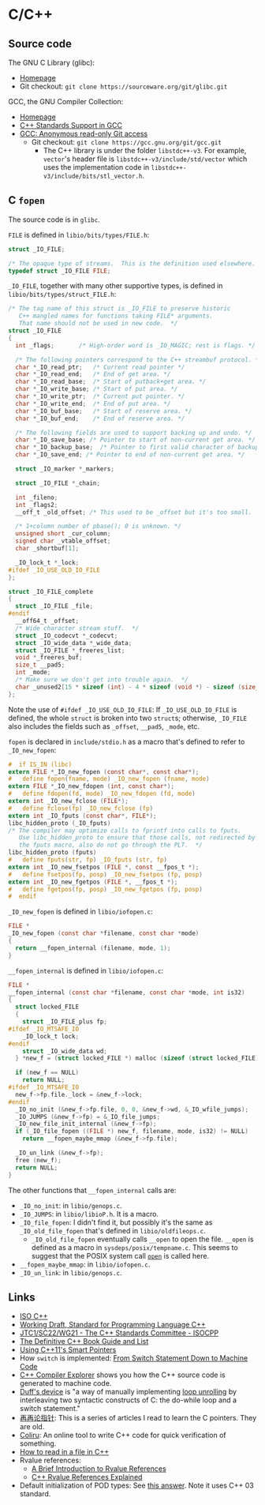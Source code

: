 # C/C++

## Source code

The GNU C Library (glibc):
- [Homepage](https://www.gnu.org/software/libc/libc.html)
- Git checkout: `git clone https://sourceware.org/git/glibc.git`

GCC, the GNU Compiler Collection:
- [Homepage](https://gcc.gnu.org/)
- [C++ Standards Support in GCC](https://gcc.gnu.org/projects/cxx-status.html)
- [GCC: Anonymous read-only Git access](https://gcc.gnu.org/git.html)
  - Git checkout: `git clone https://gcc.gnu.org/git/gcc.git`
    - The C++ library is under the folder `libstdc++-v3`. For example, `vector`'s header file is `libstdc++-v3/include/std/vector` which uses the implementation code in `libstdc++-v3/include/bits/stl_vector.h`.

## C `fopen`

The source code is in `glibc`.

`FILE` is defined in `libio/bits/types/FILE.h`:

```c
struct _IO_FILE;

/* The opaque type of streams.  This is the definition used elsewhere.  */
typedef struct _IO_FILE FILE;
```

`_IO_FILE`, together with many other supportive types, is defined in `libio/bits/types/struct_FILE.h`:

```c
/* The tag name of this struct is _IO_FILE to preserve historic
   C++ mangled names for functions taking FILE* arguments.
   That name should not be used in new code.  */
struct _IO_FILE
{
  int _flags;		/* High-order word is _IO_MAGIC; rest is flags. */

  /* The following pointers correspond to the C++ streambuf protocol. */
  char *_IO_read_ptr;	/* Current read pointer */
  char *_IO_read_end;	/* End of get area. */
  char *_IO_read_base;	/* Start of putback+get area. */
  char *_IO_write_base;	/* Start of put area. */
  char *_IO_write_ptr;	/* Current put pointer. */
  char *_IO_write_end;	/* End of put area. */
  char *_IO_buf_base;	/* Start of reserve area. */
  char *_IO_buf_end;	/* End of reserve area. */

  /* The following fields are used to support backing up and undo. */
  char *_IO_save_base; /* Pointer to start of non-current get area. */
  char *_IO_backup_base;  /* Pointer to first valid character of backup area */
  char *_IO_save_end; /* Pointer to end of non-current get area. */

  struct _IO_marker *_markers;

  struct _IO_FILE *_chain;

  int _fileno;
  int _flags2;
  __off_t _old_offset; /* This used to be _offset but it's too small.  */

  /* 1+column number of pbase(); 0 is unknown. */
  unsigned short _cur_column;
  signed char _vtable_offset;
  char _shortbuf[1];

  _IO_lock_t *_lock;
#ifdef _IO_USE_OLD_IO_FILE
};

struct _IO_FILE_complete
{
  struct _IO_FILE _file;
#endif
  __off64_t _offset;
  /* Wide character stream stuff.  */
  struct _IO_codecvt *_codecvt;
  struct _IO_wide_data *_wide_data;
  struct _IO_FILE *_freeres_list;
  void *_freeres_buf;
  size_t __pad5;
  int _mode;
  /* Make sure we don't get into trouble again.  */
  char _unused2[15 * sizeof (int) - 4 * sizeof (void *) - sizeof (size_t)];
};
```

Note the use of `#ifdef _IO_USE_OLD_IO_FILE`: If `_IO_USE_OLD_IO_FILE` is defined, the whole `struct` is broken into two `struct`s; otherwise, `_IO_FILE` also includes the fields such as `_offset`, `__pad5`, `_mode`, etc.

`fopen` is declared in `include/stdio.h` as a macro that's defined to refer to `_IO_new_fopen`:

```c
#  if IS_IN (libc)
extern FILE *_IO_new_fopen (const char*, const char*);
#   define fopen(fname, mode) _IO_new_fopen (fname, mode)
extern FILE *_IO_new_fdopen (int, const char*);
#   define fdopen(fd, mode) _IO_new_fdopen (fd, mode)
extern int _IO_new_fclose (FILE*);
#   define fclose(fp) _IO_new_fclose (fp)
extern int _IO_fputs (const char*, FILE*);
libc_hidden_proto (_IO_fputs)
/* The compiler may optimize calls to fprintf into calls to fputs.
   Use libc_hidden_proto to ensure that those calls, not redirected by
   the fputs macro, also do not go through the PLT.  */
libc_hidden_proto (fputs)
#   define fputs(str, fp) _IO_fputs (str, fp)
extern int _IO_new_fsetpos (FILE *, const __fpos_t *);
#   define fsetpos(fp, posp) _IO_new_fsetpos (fp, posp)
extern int _IO_new_fgetpos (FILE *, __fpos_t *);
#   define fgetpos(fp, posp) _IO_new_fgetpos (fp, posp)
#  endif
```

`_IO_new_fopen` is defined in `libio/iofopen.c`:

```c
FILE *
_IO_new_fopen (const char *filename, const char *mode)
{
  return __fopen_internal (filename, mode, 1);
}
```

`__fopen_internal` is defined in `libio/iofopen.c`:

```c
FILE *
__fopen_internal (const char *filename, const char *mode, int is32)
{
  struct locked_FILE
  {
    struct _IO_FILE_plus fp;
#ifdef _IO_MTSAFE_IO
    _IO_lock_t lock;
#endif
    struct _IO_wide_data wd;
  } *new_f = (struct locked_FILE *) malloc (sizeof (struct locked_FILE));

  if (new_f == NULL)
    return NULL;
#ifdef _IO_MTSAFE_IO
  new_f->fp.file._lock = &new_f->lock;
#endif
  _IO_no_init (&new_f->fp.file, 0, 0, &new_f->wd, &_IO_wfile_jumps);
  _IO_JUMPS (&new_f->fp) = &_IO_file_jumps;
  _IO_new_file_init_internal (&new_f->fp);
  if (_IO_file_fopen ((FILE *) new_f, filename, mode, is32) != NULL)
    return __fopen_maybe_mmap (&new_f->fp.file);

  _IO_un_link (&new_f->fp);
  free (new_f);
  return NULL;
}
```

The other functions that `__fopen_internal` calls are:
- `_IO_no_init`: in `libio/genops.c`.
- `_IO_JUMPS`: in `libio/libioP.h`. It is a macro.
- `_IO_file_fopen`: I didn't find it, but possibly it's the same as `_IO_old_file_fopen` that's defined in `libio/oldfileops.c`.
  - `_IO_old_file_fopen` eventually calls `__open` to open the file. `__open` is defined as a macro in `sysdeps/posix/tempname.c`. This seems to suggest that the POSIX system call [`open`](https://pubs.opengroup.org/onlinepubs/007904875/functions/open.html) is called here.
- `__fopen_maybe_mmap`: in `libio/iofopen.c`.
- `_IO_un_link`: in `libio/genops.c`.

## Links

- [ISO C++](https://isocpp.org/)
- [Working Draft, Standard for Programming Language C++](https://eel.is/c++draft/)
- [JTC1/SC22/WG21 - The C++ Standards Committee - ISOCPP](https://www.open-std.org/jtc1/sc22/wg21/)
- [The Definitive C++ Book Guide and List](https://stackoverflow.com/questions/388242/the-definitive-c-book-guide-and-list)
- [Using C++11's Smart Pointers](http://umich.edu/~eecs381/handouts/C++11_smart_ptrs.pdf)
- How `switch` is implemented: [From Switch Statement Down to Machine Code](http://lazarenko.me/switch/)
- [C++ Compiler Explorer](https://godbolt.org/) shows you how the C++ source code is generated to machine code.
- [Duff's device](https://en.wikipedia.org/wiki/Duff%27s_device) is "a way of manually implementing [loop unrolling](https://en.wikipedia.org/wiki/Loop_unrolling) by interleaving two syntactic constructs of C: the do-while loop and a switch statement."
- [再再论指针](https://blog.csdn.net/megaboy/article/details/482783): This is a series of articles I read to learn the C pointers. They are old.
- [Coliru](https://coliru.stacked-crooked.com/): An online tool to write C++ code for quick verification of something.
- [How to read in a file in C++](http://insanecoding.blogspot.com/2011/11/how-to-read-in-file-in-c.html)
- Rvalue references:
  - [A Brief Introduction to Rvalue References](https://www.artima.com/cppsource/rvalue.html)
  - [C++ Rvalue References Explained](http://thbecker.net/articles/rvalue_references/section_01.html)
- Default initialization of POD types: See [this answer](https://stackoverflow.com/a/15212447/630364). Note it uses C++ 03 standard.
